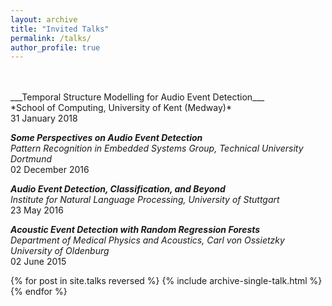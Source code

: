 ```yaml
---
layout: archive
title: "Invited Talks"
permalink: /talks/
author_profile: true
---
```


<br/>
<br/>
___Temporal Structure Modelling for Audio Event Detection___<br/>*School of Computing, University of Kent (Medway)*<br/>31 January 2018

___Some Perspectives on Audio Event Detection___<br/>*Pattern Recognition in Embedded Systems Group, Technical University Dortmund*<br/>02 December 2016

___Audio Event Detection, Classification, and Beyond___<br/>*Institute for Natural Language Processing, University of Stuttgart*<br/>23 May 2016

___Acoustic Event Detection with Random Regression Forests___<br/>*Department of Medical Physics and Acoustics, Carl von Ossietzky University of Oldenburg*<br/>02 June 2015


{% for post in site.talks reversed %}
  {% include archive-single-talk.html %}
{% endfor %}
